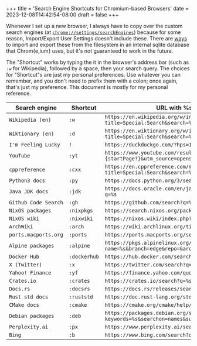 +++
title = 'Search Engine Shortcuts for Chromium-based Browsers'
date = 2023-12-08T14:42:54-08:00
draft = false
+++

Whenever I set up a new browser, I always have to copy over the custom search engines (at [`chrome://settings/searchEngines`](chrome://settings/searchEngines)) because for some reason, Import/Export User Settings doesn't include these. There are [ways](https://stackoverflow.com/a/50871650) to import and export these from the filesystem in an internal sqlite database that Chrom{e,ium} uses, but it's not guaranteed to work in the future.

The "Shortcut" works by typing the it in the browser's address bar (such as `:w` for Wikipedia), followed by a space, then your search query. The choices for "Shortcut"s are just my personal preferences. Use whatever you can remember, and you don't need to prefix them with a colon; once again, that's just my preference. This document is mostly for my personal reference.

| Search engine        | Shortcut     | URL with %s in place of query                                                              |
|----------------------|--------------|--------------------------------------------------------------------------------------------|
| `Wikipedia (en)`     | `:w`         | `https://en.wikipedia.org/w/index.php?title=Special:Search&search=%s`                      |
| `Wiktionary (en)`    | `:d`         | `https://en.wiktionary.org/w/index.php?title=Special:Search&search=%s`                     |
| `I'm Feeling Lucky`  | `!`          | `https://duckduckgo.com/?hps=1&q=%5C%s&ia=web`                                             |
| `YouTube`            | `:yt`        | `https://www.youtube.com/results?search_query=%s&page={startPage?}&utm_source=opensearch`  |
| `cppreference`       | `:cxx`       | `https://en.cppreference.com/mwiki/index.php?title=Special:Search&search=%s`               |
| `Python3 docs`       | `:py`        | `https://docs.python.org/3/search.html?q=%s`                                               |
| `Java JDK docs`      | `:jdk`       | `https://docs.oracle.com/en/java/javase/21/docs/api/search.html?q=%s`                      |
| `Github Code Search` | `:gh`        | `https://github.com/search?q=%s&type=code`                                                 |
| `NixOS packages`     | `:nixpkgs`   | `https://search.nixos.org/packages?query=%s`                                               |
| `NixOS wiki`         | `:nixwiki`   | `https://nixos.wiki/index.php?search=%s`                                                   |
| `ArchWiki`           | `:arch`      | `https://wiki.archlinux.org/title/Special:Search?search=%s`                                |
| `ports.macports.org` | `:ports`     | `https://ports.macports.org/search?q=%s&name=on`                                           |
| `Alpine packages`    | `:alpine`    | `https://pkgs.alpinelinux.org/packages?name=%s&branch=edge&repo=&arch=&maintainer=`        |
| `Docker Hub`         | `:dockerhub` | `https://hub.docker.com/search?q=%s`                                                       |
| `X (Twitter)`        | `:x`         | `https://twitter.com/search?q=%s`                                                          |
| `Yahoo! Finance`     | `:yf`        | `https://finance.yahoo.com/quote/%s?&.tsrc=fin-srch`                                       |
| `Crates.io`          | `:crates`    | `https://crates.io/search?q=%s`                                                            |
| `Docs.rs`            | `:docsrs`    | `https://docs.rs/releases/search?query=%s`                                                 |
| `Rust std docs`      | `:ruststd`   | `https://doc.rust-lang.org/std/?search=%s`                                                 |
| `CMake docs`         | `:cmake`     | `https://cmake.org/cmake/help/latest/search.html?q=%s`                                     |
| `Debian packages`    | `:deb`       | `https://packages.debian.org/search?keywords=%s&searchon=names&suite=bookworm&section=all` |
| `Perplexity.ai`      | `:px`        | `https://www.perplexity.ai/search?s=o&q=%s`                                                |
| `Bing`               | `:b`         | `https://www.bing.com/search?q=%s`                                                         |





